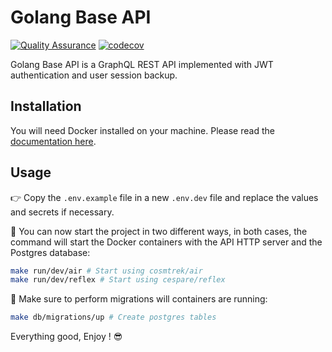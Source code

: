 # Golang Base API

[![Quality Assurance](https://github.com/brice-74/golang-base-api/actions/workflows/qa.yml/badge.svg)](https://github.com/brice-74/golang-base-api/actions/workflows/qa.yml)
[![codecov](https://codecov.io/gh/brice-74/golang-base-api/branch/master/graph/badge.svg?token=M5MV59TD3S)](https://codecov.io/gh/brice-74/golang-base-api)

Golang Base API is a GraphQL REST API implemented with JWT authentication and user session backup.

## Installation

You will need Docker installed on your machine. Please read the
[documentation here](https://docs.docker.com/get-docker/).

## Usage

:point_right: Copy the `.env.example` file in a new `.env.dev` file and replace the values and secrets if necessary.

:whale2: You can now start the project in two different ways, in both cases, the command will start the Docker containers with the API HTTP server and the Postgres database:

```bash
make run/dev/air # Start using cosmtrek/air
make run/dev/reflex # Start using cespare/reflex
```

:elephant: Make sure to perform migrations will containers are running:

```bash
make db/migrations/up # Create postgres tables
```

Everything good, Enjoy ! :sunglasses:

